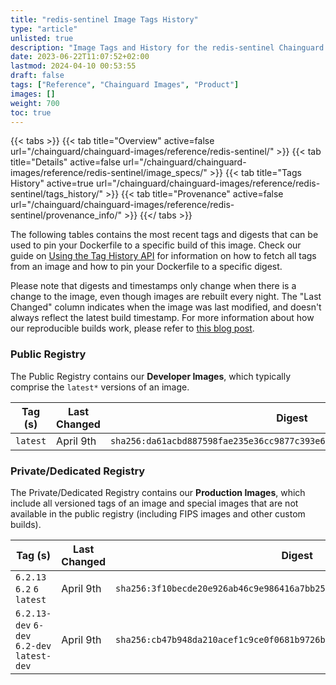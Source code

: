 ```yaml
---
title: "redis-sentinel Image Tags History"
type: "article"
unlisted: true
description: "Image Tags and History for the redis-sentinel Chainguard Image"
date: 2023-06-22T11:07:52+02:00
lastmod: 2024-04-10 00:53:55
draft: false
tags: ["Reference", "Chainguard Images", "Product"]
images: []
weight: 700
toc: true
---
```


{{< tabs >}}
{{< tab title="Overview" active=false url="/chainguard/chainguard-images/reference/redis-sentinel/" >}}
{{< tab title="Details" active=false url="/chainguard/chainguard-images/reference/redis-sentinel/image_specs/" >}}
{{< tab title="Tags History" active=true url="/chainguard/chainguard-images/reference/redis-sentinel/tags_history/" >}}
{{< tab title="Provenance" active=false url="/chainguard/chainguard-images/reference/redis-sentinel/provenance_info/" >}}
{{</ tabs >}}

The following tables contains the most recent tags and digests that can be used to pin your Dockerfile to a specific build of this image. Check our guide on [Using the Tag History API](/chainguard/chainguard-images/using-the-tag-history-api/) for information on how to fetch all tags from an image and how to pin your Dockerfile to a specific digest.

Please note that digests and timestamps only change when there is a change to the image, even though images are rebuilt every night. The "Last Changed" column indicates when the image was last modified, and doesn't always reflect the latest build timestamp. For more information about how our reproducible builds work, please refer to [this blog post](https://www.chainguard.dev/unchained/reproducing-chainguards-reproducible-image-builds).

### Public Registry
The Public Registry contains our **Developer Images**, which typically comprise the `latest*` versions of an image.

| Tag (s)   | Last Changed | Digest                                                                    |
|-----------|--------------|---------------------------------------------------------------------------|
|  `latest` | April 9th    | `sha256:da61acbd887598fae235e36cc9877c393e6ae62bd148b430bac0fa089d0124aa` |


### Private/Dedicated Registry
The Private/Dedicated Registry contains our **Production Images**, which include all versioned tags of an image and special images that are not available in the public registry (including FIPS images and other custom builds).

| Tag (s)                                      | Last Changed | Digest                                                                    |
|----------------------------------------------|--------------|---------------------------------------------------------------------------|
|  `6.2.13` `6.2` `6` `latest`                 | April 9th    | `sha256:3f10becde20e926ab46c9e986416a7bb25f12c213d808331e0c311e37762668f` |
|  `6.2.13-dev` `6-dev` `6.2-dev` `latest-dev` | April 9th    | `sha256:cb47b948da210acef1c9ce0f0681b9726b7ead84e25bf471d815d206cb443be3` |

